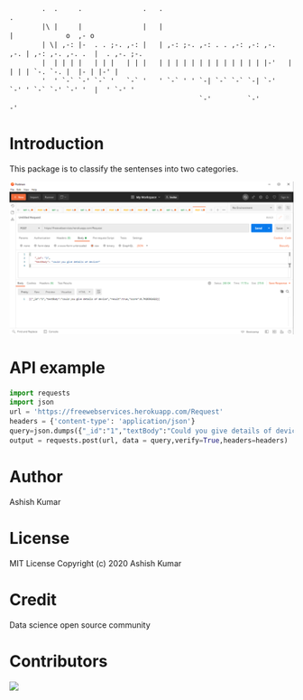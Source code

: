             
            .  .     .               .   .                                   .
            |\ |     |               |   |                                   |             o  ,- o
            | \| ,-: |-  . . ;-. ,-: |   | ,-: ;-. ,-: . . ,-: ,-: ,-.   ,-. | ,-: ,-. ,-. .  |  . ,-. ;-.
            |  | | | |   | | |   | | |   | | | | | | | | | | | | | |-'   |   | | | `-. `-. |  |- | |-' |
            '  ' `-` `-' `-` '   `-` '   ' `-` ' ' `-| `-` `-` `-| `-'   `-' ' `-` `-' `-' '  |  ' `-' '
                                                   `-'         `-'                           -'
# Introduction
This package is to classify the sentenses into two categories.

![](./db/header.png)

# API example
```python
import requests
import json
url = 'https://freewebservices.herokuapp.com/Request'
headers = {'content-type': 'application/json'}
query=json.dumps({"_id":"1","textBody":"Could you give details of device"})
output = requests.post(url, data = query,verify=True,headers=headers)
```
 
# Author
Ashish Kumar

# License
MIT License
Copyright (c) 2020 Ashish Kumar

# Credit
Data science open source community

# Contributors
<a href="https://github.com/ashishkrb7/Natural-Language-classifier/graphs/contributors">
  <img src="https://contrib.rocks/image?repo=ashishkrb7/Natural-Language-classifier" />
</a>
